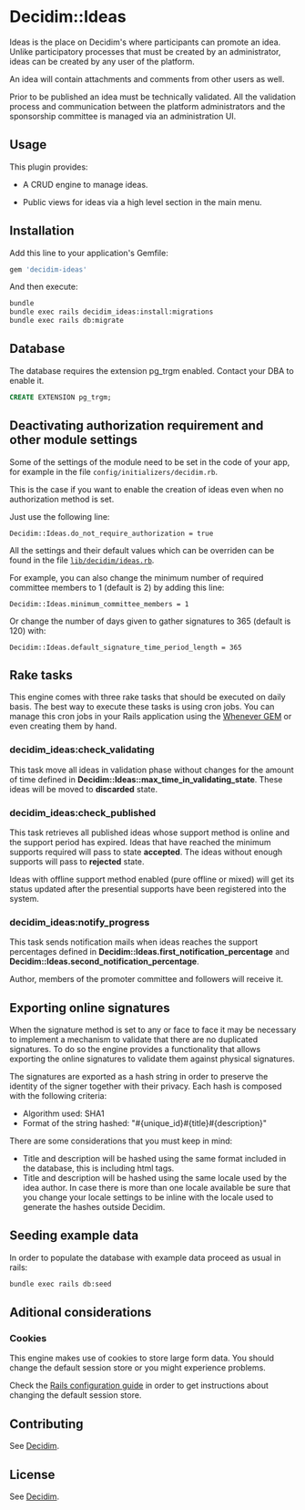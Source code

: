 # Decidim::Ideas

Ideas is the place on Decidim's where participants can promote an idea. Unlike
participatory processes that must be created by an administrator, ideas can be
created by any user of the platform.

An idea will contain attachments and comments from other users as well.

Prior to be published an idea must be technically validated. All the validation
process and communication between the platform administrators and the sponsorship
committee is managed via an administration UI.

## Usage

This plugin provides:

* A CRUD engine to manage ideas.

* Public views for ideas via a high level section in the main menu.

## Installation

Add this line to your application's Gemfile:

```ruby
gem 'decidim-ideas'
```

And then execute:

```bash
bundle
bundle exec rails decidim_ideas:install:migrations
bundle exec rails db:migrate
```

## Database

The database requires the extension pg_trgm enabled. Contact your DBA to enable it.

```sql
CREATE EXTENSION pg_trgm;
```

## Deactivating authorization requirement and other module settings

Some of the settings of the module need to be set in the code of your app, for example in the file `config/initializers/decidim.rb`.

This is the case if you want to enable the creation of ideas even when no authorization method is set.

Just use the following line:
```
Decidim::Ideas.do_not_require_authorization = true
```

All the settings and their default values which can be overriden can be found in the file [`lib/decidim/ideas.rb`](https://github.com/decidim/decidim/blob/develop/decidim-ideas/lib/decidim/ideas.rb).

For example, you can also change the minimum number of required committee members to 1 (default is 2) by adding this line:
```
Decidim::Ideas.minimum_committee_members = 1
```
Or change the number of days given to gather signatures to 365 (default is 120) with:
```
Decidim::Ideas.default_signature_time_period_length = 365
```

## Rake tasks

This engine comes with three rake tasks that should be executed on daily basis. The best
way to execute these tasks is using cron jobs. You can manage this cron jobs in your
Rails application using the [Whenever GEM](https://github.com/javan/whenever) or even
creating them by hand.

### decidim_ideas:check_validating

This task move all ideas in validation phase without changes for the amount of
time defined in __Decidim::Ideas::max_time_in_validating_state__. These ideas
will be moved to __discarded__ state.

### decidim_ideas:check_published

This task retrieves all published ideas whose support method is online and the support
period has expired. Ideas that have reached the minimum supports required will pass
to state __accepted__. The ideas without enough supports will pass to __rejected__ state.

Ideas with offline support method enabled (pure offline or mixed) will get its status updated
after the presential supports have been registered into the system.

### decidim_ideas:notify_progress

This task sends notification mails when ideas reaches the support percentages defined in
__Decidim::Ideas.first_notification_percentage__ and __Decidim::Ideas.second_notification_percentage__.

Author, members of the promoter committee and followers will receive it.

## Exporting online signatures

When the signature method is set to any or face to face it may be necessary to implement
a mechanism to validate that there are no duplicated signatures. To do so the engine provides
a functionality that allows exporting the online signatures to validate them against physical
signatures.

The signatures are exported as a hash string in order to preserve the identity of the signer together with their privacy.
Each hash is composed with the following criteria:

* Algorithm used: SHA1
* Format of the string hashed: "#{unique_id}#{title}#{description}"

There are some considerations that you must keep in mind:

* Title and description will be hashed using the same format included in the database, this is including html tags.
* Title and description will be hashed using the same locale used by the idea author. In case there is more
  than one locale available be sure that you change your locale settings to be inline with
  the locale used to generate the hashes outside Decidim.

## Seeding example data

In order to populate the database with example data proceed as usual in rails:

```bash
bundle exec rails db:seed
```

## Aditional considerations

### Cookies

This engine makes use of cookies to store large form data. You should change the
default session store or you might experience problems.

Check the [Rails configuration guide](http://guides.rubyonrails.org/configuring.html#rails-general-configuration)
in order to get instructions about changing the default session store.

## Contributing

See [Decidim](https://github.com/decidim/decidim).

## License

See [Decidim](https://github.com/decidim/decidim).
